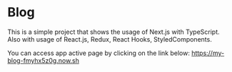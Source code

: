 # Blog 

This is a simple project that shows the usage of Next.js with TypeScript.
Also with usage of React.js, Redux, React Hooks, StyledComponents.

You can access app active page by clicking on the link below:
https://my-blog-fmyhx5z0g.now.sh


